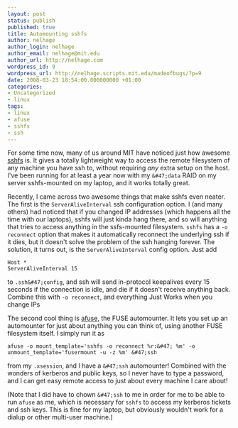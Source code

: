 ```yaml
---
layout: post
status: publish
published: true
title: Automounting sshfs
author: nelhage
author_login: nelhage
author_email: nelhage@mit.edu
author_url: http://nelhage.com
wordpress_id: 9
wordpress_url: http://nelhage.scripts.mit.edu/madeofbugs/?p=9
date: 2008-03-23 18:54:00.000000000 +01:00
categories:
- Uncategorized
- linux
tags:
- linux
- afuse
- sshfs
- ssh
---
```

For some time now, many of us around MIT have noticed just how awesome
[sshfs][sshfs] is. It gives a totally lightweight way to access the
remote filesystem of any machine you have ssh to, without requiring
_any_ extra setup on the host. I've been running for at least a year
now with my `&#47;data` RAID on my server sshfs-mounted on my laptop, and
it works totally great.

Recently, I came across two awesome things that make sshfs even
neater. The first is the `ServerAliveInterval` ssh configuration
option. I (and many others) had noticed that if you changed IP
addresses (which happens all the time with our laptops), sshfs will
just kinda hang there, and so will anything that tries to access
anything in the ssfs-mounted filesystem. `sshfs` has a `-o reconnect`
option that makes it automatically reconnect the underlying ssh if it
dies, but it doesn't solve the problem of the ssh hanging forever. The
solution, it turns out, is the `ServerAliveInterval` config
option. Just add

    Host *
    ServerAliveInterval 15

to `.ssh&#47;config`, and ssh will send in-protocol keepalives every 15
seconds if the connection is idle, and die if it doesn't receive
anything back. Combine this with `-o reconnect`, and everything Just
Works when you change IPs

The second cool thing is [afuse][afuse], the FUSE automounter. It lets
you set up an automounter for just about anything you can think of,
using another FUSE filesystem itself. I simply run it as

    afuse -o mount_template='sshfs -o reconnect %r:&#47; %m' -o unmount_template='fusermount -u -z %m' &#47;ssh

from my `.xsession`, and I have a `&#47;ssh` automounter!  Combined with
the wonders of kerberos and public keys, so I never have to type a
password, and I can get easy remote access to just about every machine
I care about!

(Note that I did have to chown `&#47;ssh` to me in order for me to be able
to run `afuse` as me, which is necessary for `sshfs` to access my
kerberos tickets and ssh keys. This is fine for my laptop, but
obviously wouldn't work for a dialup or other multi-user machine.)

[afuse]: http:&#47;&#47;afuse.sourceforge.net&#47;
[sshfs]: http:&#47;&#47;fuse.sourceforge.net&#47;sshfs.html
